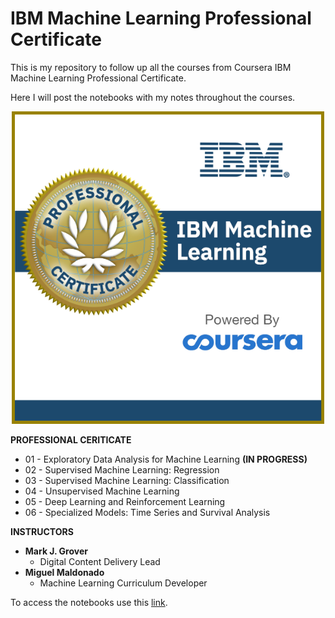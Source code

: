# IBM Machine Learning Professional Certificate

This is my repository to follow up all the courses from Coursera IBM Machine Learning Professional Certificate.

Here I will post the notebooks with my notes throughout the courses.

<p align="center">
<img src="Image/Professional_Certificate_-_IBM_Machine_Language.png" width="500" />
</p>

**PROFESSIONAL CERITICATE**
* 01 - Exploratory Data Analysis for Machine Learning **(IN PROGRESS)**
* 02 - Supervised Machine Learning: Regression
* 03 - Supervised Machine Learning: Classification
* 04 - Unsupervised Machine Learning
* 05 - Deep Learning and Reinforcement Learning
* 06 - Specialized Models: Time Series and Survival Analysis


**INSTRUCTORS**
* **Mark J. Grover**
    * Digital Content Delivery Lead
* **Miguel Maldonado**
    * Machine Learning Curriculum Developer

To access the notebooks use this [link](https://nbviewer.jupyter.org/github/Raoni-Silva/IBM_MachineLearning/tree/main/). 
